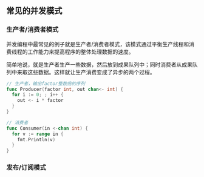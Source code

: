 ## 常见的并发模式

### 生产者/消费者模式

并发编程中最常见的例子就是生产者/消费者模式，该模式通过平衡生产线程和消费线程的工作能力来提高程序的整体处理数据的速度。

简单地说，就是生产者生产一些数据，然后放到成果队列中；同时消费者从成果队列中来取这些数据。这样就让生产消费变成了异步的两个过程。

```go
// 生产者，输出factor整数倍的序列
func Producer(factor int, out chan<- int) {
  for i := 0; ; i++ {
    out <- i * factor
  }
}

// 消费者
func Consumer(in <-chan int) {
  for v := range in {
    fmt.Println(v)
  }
}
```

### 发布/订阅模式
